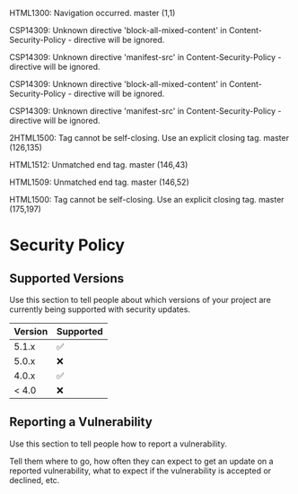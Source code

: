 HTML1300: Navigation occurred.
master (1,1)

CSP14309: Unknown directive 'block-all-mixed-content' in Content-Security-Policy - directive will be ignored.

CSP14309: Unknown directive 'manifest-src' in Content-Security-Policy - directive will be ignored.

CSP14309: Unknown directive 'block-all-mixed-content' in Content-Security-Policy - directive will be ignored.

CSP14309: Unknown directive 'manifest-src' in Content-Security-Policy - directive will be ignored.

2HTML1500: Tag cannot be self-closing. Use an explicit closing tag.
master (126,135)

HTML1512: Unmatched end tag.
master (146,43)

HTML1509: Unmatched end tag.
master (146,52)

HTML1500: Tag cannot be self-closing. Use an explicit closing tag.
master (175,197)







 # Security Policy

## Supported Versions

Use this section to tell people about which versions of your project are
currently being supported with security updates.

| Version | Supported          |
| ------- | ------------------ |
| 5.1.x   | :white_check_mark: |
| 5.0.x   | :x:                |
| 4.0.x   | :white_check_mark: |
| < 4.0   | :x:                |

## Reporting a Vulnerability

Use this section to tell people how to report a vulnerability.

Tell them where to go, how often they can expect to get an update on a
reported vulnerability, what to expect if the vulnerability is accepted or
declined, etc.
